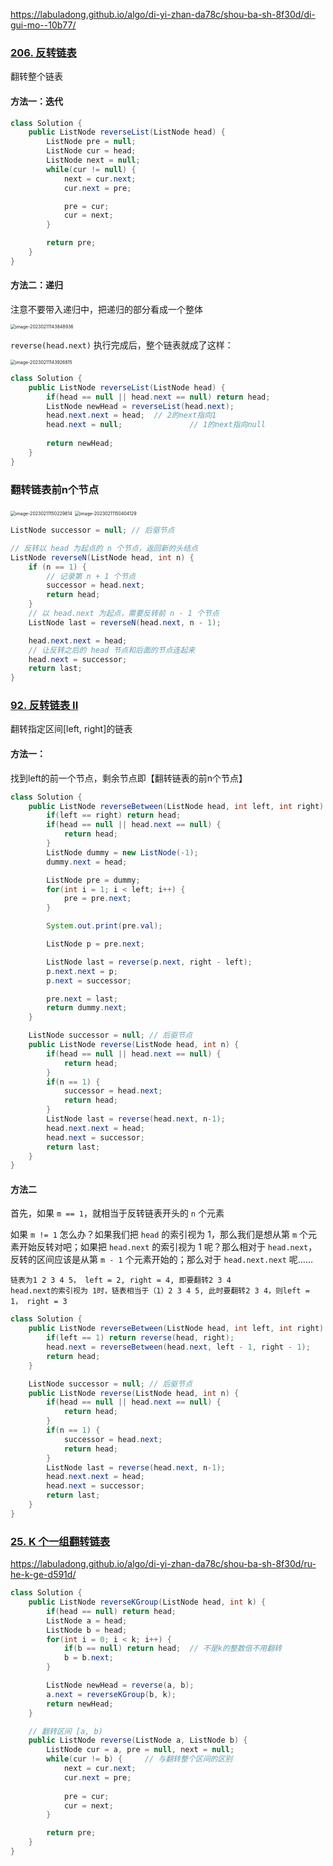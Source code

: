https://labuladong.github.io/algo/di-yi-zhan-da78c/shou-ba-sh-8f30d/di-gui-mo--10b77/

### [206. 反转链表](https://leetcode.cn/problems/reverse-linked-list/)

翻转整个链表

#### 方法一：迭代

```java
class Solution {
    public ListNode reverseList(ListNode head) {
        ListNode pre = null;
        ListNode cur = head;
        ListNode next = null;
        while(cur != null) {
            next = cur.next;
            cur.next = pre;

            pre = cur;
            cur = next;
        }

        return pre;
    }
}
```

#### 方法二：递归

注意不要带入递归中，把递归的部分看成一个整体

<img src="https://cdn.jsdelivr.net/gh/iamk123/typora@main/uPic/2023/02/11/14384916760975291676097529032uZlQdc-image-20230211143848936.png" alt="image-20230211143848936" style="zoom:50%;" />

`reverse(head.next)` 执行完成后，整个链表就成了这样：

<img src="/Users/kuan/Library/Application%20Support/typora-user-images/image-20230211143926815.png" alt="image-20230211143926815" style="zoom:50%;" />

```java
class Solution {
    public ListNode reverseList(ListNode head) {   
        if(head == null || head.next == null) return head;
        ListNode newHead = reverseList(head.next);
        head.next.next = head;	// 2的next指向1
        head.next = null;				// 1的next指向null
        
        return newHead;
    }
}
```



### 翻转链表前n个节点

<img src="https://cdn.jsdelivr.net/gh/iamk123/typora@main/uPic/2023/09/03/233044169375504416937550445384CZ7tG-image-20230211150229814.png" alt="image-20230211150229814" style="zoom:50%;" />

<img src="/Users/kuan/Library/Application%20Support/typora-user-images/image-20230211150404129.png" alt="image-20230211150404129" style="zoom:50%;" />

```java
ListNode successor = null; // 后驱节点

// 反转以 head 为起点的 n 个节点，返回新的头结点
ListNode reverseN(ListNode head, int n) {
    if (n == 1) {
        // 记录第 n + 1 个节点
        successor = head.next;
        return head;
    }
    // 以 head.next 为起点，需要反转前 n - 1 个节点
    ListNode last = reverseN(head.next, n - 1);

    head.next.next = head;
    // 让反转之后的 head 节点和后面的节点连起来
    head.next = successor;
    return last;
}
```



### [92. 反转链表 II](https://leetcode.cn/problems/reverse-linked-list-ii/)

翻转指定区间[left, right]的链表

#### 方法一：

找到left的前一个节点，剩余节点即【翻转链表的前n个节点】

```java
class Solution {
    public ListNode reverseBetween(ListNode head, int left, int right) {
        if(left == right) return head;
        if(head == null || head.next == null) {
            return head;
        }
        ListNode dummy = new ListNode(-1);
        dummy.next = head;

        ListNode pre = dummy;
        for(int i = 1; i < left; i++) {
            pre = pre.next;
        }

        System.out.print(pre.val);

        ListNode p = pre.next;

        ListNode last = reverse(p.next, right - left);
        p.next.next = p;
        p.next = successor;

        pre.next = last;
        return dummy.next;
    }

    ListNode successor = null; // 后驱节点  
    public ListNode reverse(ListNode head, int n) {
        if(head == null || head.next == null) {
            return head;
        }
        if(n == 1) {
            successor = head.next;
            return head;
        }
        ListNode last = reverse(head.next, n-1);
        head.next.next = head;
        head.next = successor;
        return last;
    }
}
```

#### 方法二

首先，如果 `m == 1`，就相当于反转链表开头的 `n` 个元素

如果 `m != 1` 怎么办？如果我们把 `head` 的索引视为 1，那么我们是想从第 `m` 个元素开始反转对吧；如果把 `head.next` 的索引视为 1 呢？那么相对于 `head.next`，反转的区间应该是从第 `m - 1` 个元素开始的；那么对于 `head.next.next` 呢……

```
链表为1 2 3 4 5， left = 2, right = 4, 即要翻转2 3 4
head.next的索引视为 1时，链表相当于（1）2 3 4 5, 此时要翻转2 3 4，则left = 1， right = 3
```

```java
class Solution {
    public ListNode reverseBetween(ListNode head, int left, int right) {
        if(left == 1) return reverse(head, right);
        head.next = reverseBetween(head.next, left - 1, right - 1);
        return head;
    }

    ListNode successor = null; // 后驱节点  
    public ListNode reverse(ListNode head, int n) {
        if(head == null || head.next == null) {
            return head;
        }
        if(n == 1) {
            successor = head.next;
            return head;
        }
        ListNode last = reverse(head.next, n-1);
        head.next.next = head;
        head.next = successor;
        return last;
    }
}
```



### [25. K 个一组翻转链表](https://leetcode.cn/problems/reverse-nodes-in-k-group/)

https://labuladong.github.io/algo/di-yi-zhan-da78c/shou-ba-sh-8f30d/ru-he-k-ge-d591d/

```java
class Solution {
    public ListNode reverseKGroup(ListNode head, int k) {
        if(head == null) return head;
        ListNode a = head;
        ListNode b = head;
        for(int i = 0; i < k; i++) {
            if(b == null) return head;	// 不是k的整数倍不用翻转
            b = b.next;
        }

        ListNode newHead = reverse(a, b);
        a.next = reverseKGroup(b, k);
        return newHead;
    }

    // 翻转区间 [a, b)
    public ListNode reverse(ListNode a, ListNode b) {
        ListNode cur = a, pre = null, next = null;
        while(cur != b) {	  // 与翻转整个区间的区别
            next = cur.next;
            cur.next = pre;
            
            pre = cur;
            cur = next;
        }

        return pre;
    }
}
```

